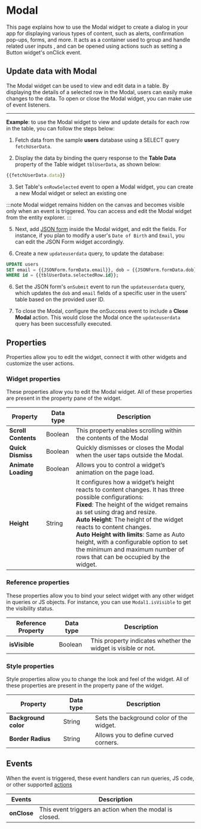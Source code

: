 # Modal


This page explains how to use the Modal widget to create a dialog in your app for displaying various types of content, such as alerts, confirmation pop-ups, forms, and more. It acts as a container used to group and handle related user inputs , and can be opened using actions such as setting a Button widget's onClick event. 

<VideoEmbed host="youtube" videoId="s8cHVkhj3ec" title="Using the Modal widget" caption="Using the Modal widget"/>




## Update data with Modal

The Modal widget can be used to view and edit data in a table. By displaying the details of a selected row in the Modal, users can easily make changes to the data. To open or close the Modal widget, you can make use of event listeners. 


---
**Example**: to use the Modal widget to view and update details for each row in the table, you can follow the steps below:

1.  Fetch data from the sample **users** database using a SELECT query `fetchUserData`. 

2. Display the data by binding the query response to the **Table Data** property of the Table widget `tblUserData`, as shown below:

```js
{{fetchUserData.data}}
```

3.  Set Table's `onRowSelected` event to open a Modal widget, you can create a new Modal widget or select an existing one

:::note
Modal widget remains hidden on the canvas and becomes visible only when an event is triggered. You can access and edit the Modal widget from the entity explorer. 
:::

5. Next,  add [JSON form](/reference/widgets/json-form) inside the Modal widget, and edit the fields. For instance, if you plan to modify a user's `Date of Birth` and `Email`, you can edit the JSON Form widget accordingly.

6. Create a new `updateuserdata` query, to update the database:

```sql
UPDATE users
SET email = {{JSONForm.formData.email}}, dob = {{JSONForm.formData.dob}}
WHERE id = {{tblUserData.selectedRow.id}};
```

6. Set the JSON form's `onSubmit` event to run the `updateuserdata` query, which updates the `dob` and `email` fields of a specific user in the users' table based on the provided user ID.

7. To close the Modal, configure the onSuccess event to include a **Close Modal** action. This would close the Modal once the `updateuserdata` query has been successfully executed.

## Properties

Properties allow you to edit the widget, connect it with other widgets and customize the user actions.


### Widget properties

These properties allow you to edit the Modal widget. All of these properties are present in the property pane of the widget.

|  Property   | Data type |  Description                                                                                                                                                                      |
| -----------------| ------------ | -------------------------------------------------------------------------------------------------------------------------------------------------------------------------------- |
| **Scroll Contents**  | Boolean    | This property enables scrolling within the contents of the Modal |
| **Quick Dismiss**  | Boolean    | Quickly dismisses or closes the Modal when the user taps outside the Modal. |
| **Animate Loading** | Boolean     | Allows you to control a widget’s animation on the page load.                |
| **Height**   | String       | It configures how a widget’s height reacts to content changes. It has three possible configurations:<br/>**Fixed**: The height of the widget remains as set using drag and resize.<br/>**Auto Height**: The height of the widget reacts to content changes.<br/>  **Auto Height with limits**: Same as Auto height, with a configurable option to set the minimum and maximum number of rows that can be occupied by the widget.                                      |


### Reference properties

These properties allow you to bind your select widget with any other widget in queries or JS objects. For instance, you can use `Modal1.isVisible` to get the visibility status.

| Reference Property | Data type | Description                                                                                                                                                    |
| ----------------- | ------------ | -------------------------------------------------------------------------------------------------------------------------------------------------- |
| **isVisible**  | Boolean | This property indicates whether the widget is visible or not. |

### Style properties

Style properties allow you to change the look and feel of the widget. All of these properties are present in the property pane of the widget.

|  Property   | Data type |  Description                                                                                                                                                                      |
| -----------------| ------------ | -------------------------------------------------------------------------------------------------------------------------------------------------------------------------------- |
| **Background color** | String | Sets the background color of the widget. |
| **Border Radius**    | String | Allows you to define curved corners.     |


## Events

When the event is triggered, these event handlers can run queries, JS code, or other supported [actions](/reference/appsmith-framework/widget-actions)


| Events      | Description                                                                                                                       |
| ----------- | --------------------------------------------------------------------------------------------------------------------------------- |
| **onClose** | This event triggers an action when the modal is closed.  |

